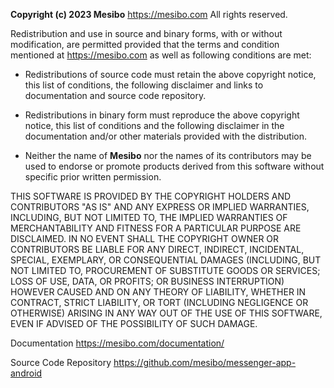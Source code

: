 **Copyright (c) 2023 Mesibo**
https://mesibo.com
All rights reserved. 

Redistribution and use in source and binary forms, with or without modification, 
are permitted provided that the terms and condition mentioned at https://mesibo.com 
as well as following conditions are met:

 - Redistributions of source code must retain the above copyright notice, this list 
of conditions, the following disclaimer and links to documentation and source code 
repository.

 - Redistributions in binary form must reproduce the above copyright notice, this 
list of conditions and the following disclaimer in the documentation and/or other 
materials provided with the distribution.

 - Neither the name of **Mesibo** nor the names of its contributors may be used to endorse 
or promote products derived from this software without specific prior written 
permission.


THIS SOFTWARE IS PROVIDED BY THE COPYRIGHT HOLDERS AND CONTRIBUTORS "AS IS" AND 
ANY EXPRESS OR IMPLIED WARRANTIES, INCLUDING, BUT NOT LIMITED TO, THE IMPLIED 
WARRANTIES OF MERCHANTABILITY AND FITNESS FOR A PARTICULAR PURPOSE ARE DISCLAIMED. 
IN NO EVENT SHALL THE COPYRIGHT OWNER OR CONTRIBUTORS BE LIABLE FOR ANY DIRECT, 
INDIRECT, INCIDENTAL, SPECIAL, EXEMPLARY, OR CONSEQUENTIAL DAMAGES (INCLUDING, 
BUT NOT LIMITED TO, PROCUREMENT OF SUBSTITUTE GOODS OR SERVICES; LOSS OF USE, DATA, 
OR PROFITS; OR BUSINESS INTERRUPTION) HOWEVER CAUSED AND ON ANY THEORY OF LIABILITY, 
WHETHER IN CONTRACT, STRICT LIABILITY, OR TORT (INCLUDING NEGLIGENCE OR OTHERWISE) 
ARISING IN ANY WAY OUT OF THE USE OF THIS SOFTWARE, EVEN IF ADVISED OF THE 
POSSIBILITY OF SUCH DAMAGE.

Documentation
https://mesibo.com/documentation/

Source Code Repository
https://github.com/mesibo/messenger-app-android



